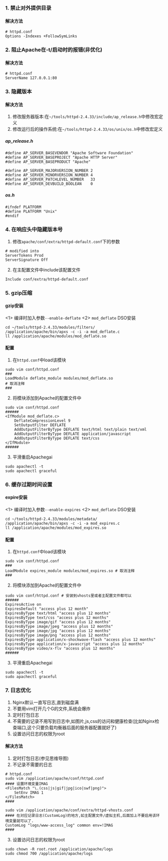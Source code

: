 ### 1. 禁止对外提供目录
#### 解决方法
```
# httpd.conf
Options -Indexes +FollowSymLinks
```

### 2. 阻止Apache在-t/启动时的报错(非优化)
#### 解决方法
```
# httpd.conf
ServerName 127.0.0.1:80
```
### 3. 隐藏版本
#### 解决方法
1. 修改服务器版本:在`~/tools/httpd-2.4.33/include/ap_release.h`中修改宏定义
2. 修改运行后的操作系统:在`~/tools/httpd-2.4.33/os/unix/os.h`中修改宏定义
##### ap_release.h
```
#define AP_SERVER_BASEVENDOR "Apache Software Foundation"
#define AP_SERVER_BASEPROJECT "Apache HTTP Server"
#define AP_SERVER_BASEPRODUCT "Apache"

#define AP_SERVER_MAJORVERSION_NUMBER 2
#define AP_SERVER_MINORVERSION_NUMBER 4
#define AP_SERVER_PATCHLEVEL_NUMBER   33
#define AP_SERVER_DEVBUILD_BOOLEAN    0
```
##### os.h
```
#ifndef PLATFORM
#define PLATFORM "Unix"
#endif
```
### 4. 在响应头中隐藏版本号
1. 修改`apache/conf/extra/httpd-default.conf`下的参数
```
# modified into
ServerTokens Prod
ServerSignature Off
```
2. 在主配置文件中include该配置文件
```
Include conf/extra/httpd-default.conf
```

### 5. gzip压缩
#### gzip安装
<1> 编译时加入参数`--enable-deflate`
<2> `mod_deflate` DSO安装
```
cd ~/tools/httpd-2.4.33/modules/filters/
/application/apache/bin/apxs -c -i -a mod_deflate.c
ll /application/apache/modules/mod_deflate.so
```
#### 配置
1. 在`httpd.conf`中load该模块
```
sudo vim conf/httpd.conf
###
LoadModule deflate_module modules/mod_deflate.so
# 取消注释
###
```
2. 将模块添加到Apache的配置文件中
```
sudo vim conf/httpd.conf 
######
<IfModule mod_deflate.c>
	DeflateCompressionLevel 9
	SetOutputFilter DEFLATE
	AddOutputFilterByType DEFLATE text/html text/plain text/xml
	AddOutputFilterByType DEFLATE application/javascript
	AddOutputFilterByType DEFLATE text/css
</IfModule>
######
```
3. 平滑重启Apachegai
```
sudo apachectl -t
sudo apachectl graceful
```

### 6. 缓存过期时间设置
#### expire安装
<1> 编译时加入参数`--enable-expires`
<2> `mod_deflate` DSO安装
```
cd ~/tools/httpd-2.4.33/modules/metadata/
/application/apache/bin/apxs -c -i -a mod_expires.c
ll /application/apache/modules/mod_expires.so
```
#### 配置
1. 在`httpd.conf`中load该模块
```
sudo vim conf/httpd.conf
###
LoadModule expires_module modules/mod_expires.so # 取消注释
###
```
2. 将模块添加到Apache的配置文件中
```
sudo vim conf/httpd.conf # 安装到vhosts里或者主配置文件都可以
######
ExpiresActive on
ExpiresDefault "access plus 12 month"
ExpiresByType text/html "access plus 12 months"
ExpiresByType text/css "access plus 12 months"
ExpiresByType image/gif "access plus 12 months"
ExpiresByType image/jpeg "access plus 12 months"
ExpiresByType image/jpg "access plus 12 months"
ExpiresByType image/png "access plus 12 months"
ExpiresByType application/x-shockwave-flash "access plus 12 months"
ExpiresByType application/x-javascript "access plus 12 months"
ExpiresByType video/x-flv "access plus 12 months"
######
```
3. 平滑重启Apachegai
```
sudo apachectl -t
sudo apachectl graceful
```

### 7. 日志优化
1. Nginx默认一直写日志,直到磁盘满
2. 不要用vim打开几个G的文件,系统会爆炸
3. 定时打包日志
4. 不需要的记录不用写到日志中,如图片,js,css的访问和健康检查(比如Nginx检查端口,这个只要负载均衡器后面的服务器配置就好了)
5. 设置访问日志的权限为root
#### 解决方法
1. 定时打包日志(参见思维导图)
2. 不记录不需要的日志
```
# httpd.conf
sudo vim /application/apache/conf/httpd.conf
#### 设置环境变量IMAG
<FilesMatch "\.(css|js|gif|jpg|ico|swf|png)">
    SetEnv IMAG 1
</FilesMatch>
####

sudo vim /application/apache/conf/extra/httpd-vhosts.conf
#### 在对应记录日志(CustomLog)的地方,如主配置文件/虚拟主机,后面加上不要启用该环境变量就可以了.
CustomLog "logs/www-access_log" common env=!IMAG
####
```
3. 设置访问日志的权限为root
```
sudo chown -R root.root /application/apache/logs
sudo chmod 700 /application/apache/logs
```
